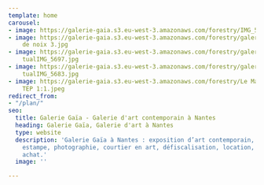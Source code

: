 ```yaml
---
template: home
carousel:
- image: https://galerie-gaia.s3.eu-west-3.amazonaws.com/forestry/IMG_5416.JPG
- image: https://galerie-gaia.s3.eu-west-3.amazonaws.com/forestry/galerie-gaia-pierre-tual-brou
    de noix 3.jpg
- image: https://galerie-gaia.s3.eu-west-3.amazonaws.com/forestry/galerie-gaia-pierre
    tualIMG_5697.jpg
- image: https://galerie-gaia.s3.eu-west-3.amazonaws.com/forestry/galerie-gaia-pierre
    tualIMG_5683.jpg
- image: https://galerie-gaia.s3.eu-west-3.amazonaws.com/forestry/Le Manège  Bronze
    TEP 1:1.jpeg
redirect_from:
- "/plan/"
seo:
  title: Galerie Gaïa - Galerie d'art contemporain à Nantes
  heading: Galerie Gaïa, Galerie d'art à Nantes
  type: website
  description: 'Galerie Gaïa à Nantes : exposition d’art contemporain, peinture, sculpture,
    estampe, photographie, courtier en art, défiscalisation, location, prêt avant
    achat.'
  image: ''

---
```

